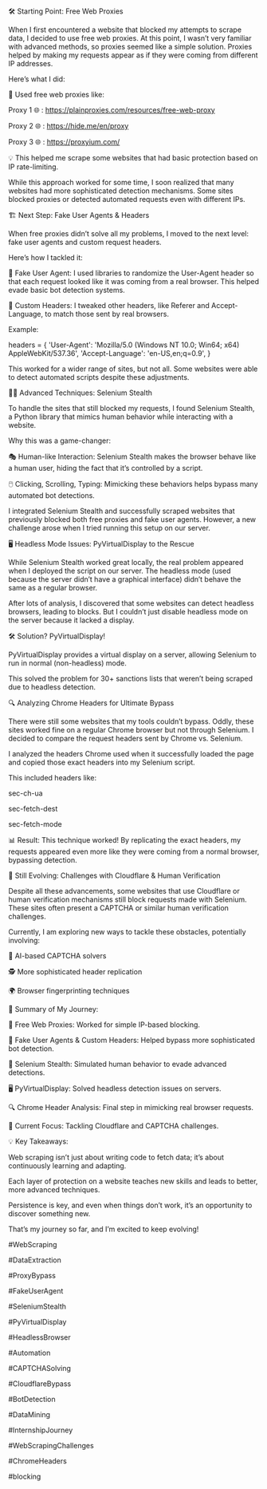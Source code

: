 

🛠️ Starting Point: Free Web Proxies

When I first encountered a website that blocked my attempts to scrape data, I decided to use free web proxies. At this point, I wasn’t very familiar with advanced methods, so proxies seemed like a simple solution. Proxies helped by making my requests appear as if they were coming from different IP addresses. 

Here’s what I did:

🔄 Used free web proxies like:

Proxy 1 🌐 : https://plainproxies.com/resources/free-web-proxy 

Proxy 2 🌐 : https://hide.me/en/proxy 

Proxy 3 🌐 : https://proxyium.com/ 

💡 This helped me scrape some websites that had basic protection based on IP rate-limiting.

While this approach worked for some time, I soon realized that many websites had more sophisticated detection mechanisms. Some sites blocked proxies or detected automated requests even with different IPs.

🏗️ Next Step: Fake User Agents & Headers

When free proxies didn’t solve all my problems, I moved to the next level: fake user agents and custom request headers. 

Here’s how I tackled it:

👤 Fake User Agent: I used libraries to randomize the User-Agent header so that each request looked like it was coming from a real browser. This helped evade basic bot detection systems.

📝 Custom Headers: I tweaked other headers, like Referer and Accept-Language, to match those sent by real browsers.

Example:

headers = {
    'User-Agent': 'Mozilla/5.0 (Windows NT 10.0; Win64; x64) AppleWebKit/537.36',
    'Accept-Language': 'en-US,en;q=0.9',
}

This worked for a wider range of sites, but not all. Some websites were able to detect automated scripts despite these adjustments. 

🕵️‍♂️ Advanced Techniques: Selenium Stealth

To handle the sites that still blocked my requests, I found Selenium Stealth, a Python library that mimics human behavior while interacting with a website. 

Why this was a game-changer:

🎭 Human-like Interaction: Selenium Stealth makes the browser behave like a human user, hiding the fact that it’s controlled by a script.

🖱️ Clicking, Scrolling, Typing: Mimicking these behaviors helps bypass many automated bot detections.

I integrated Selenium Stealth and successfully scraped websites that previously blocked both free proxies and fake user agents. However, a new challenge arose when I tried running this setup on our server.

🖥️ Headless Mode Issues: PyVirtualDisplay to the Rescue

While Selenium Stealth worked great locally, the real problem appeared when I deployed the script on our server. The headless mode (used because the server didn’t have a graphical interface) didn’t behave the same as a regular browser.

After lots of analysis, I discovered that some websites can detect headless browsers, leading to blocks. But I couldn’t just disable headless mode on the server because it lacked a display.

🛠️ Solution? PyVirtualDisplay!

PyVirtualDisplay provides a virtual display on a server, allowing Selenium to run in normal (non-headless) mode. 

This solved the problem for 30+ sanctions lists that weren’t being scraped due to headless detection. 

🔍 Analyzing Chrome Headers for Ultimate Bypass

There were still some websites that my tools couldn’t bypass. Oddly, these sites worked fine on a regular Chrome browser but not through Selenium. I decided to compare the request headers sent by Chrome vs. Selenium.

I analyzed the headers Chrome used when it successfully loaded the page and copied those exact headers into my Selenium script.

This included headers like:

sec-ch-ua

sec-fetch-dest

sec-fetch-mode

📊 Result: This technique worked! By replicating the exact headers, my requests appeared even more like they were coming from a normal browser, bypassing detection.

🚧 Still Evolving: Challenges with Cloudflare & Human Verification

Despite all these advancements, some websites that use Cloudflare or human verification mechanisms still block requests made with Selenium. These sites often present a CAPTCHA or similar human verification challenges.

Currently, I am exploring new ways to tackle these obstacles, potentially involving:

🧠 AI-based CAPTCHA solvers

🕵️ More sophisticated header replication

🌍 Browser fingerprinting techniques

🎉 Summary of My Journey:

🌱 Free Web Proxies: Worked for simple IP-based blocking.

🚀 Fake User Agents & Custom Headers: Helped bypass more sophisticated bot detection.

🔧 Selenium Stealth: Simulated human behavior to evade advanced detections.

🖥️ PyVirtualDisplay: Solved headless detection issues on servers.

🔍 Chrome Header Analysis: Final step in mimicking real browser requests.

🚧 Current Focus: Tackling Cloudflare and CAPTCHA challenges.

💡 Key Takeaways:

Web scraping isn’t just about writing code to fetch data; it’s about continuously learning and adapting.

Each layer of protection on a website teaches new skills and leads to better, more advanced techniques.

Persistence is key, and even when things don’t work, it’s an opportunity to discover something new.

That’s my journey so far, and I’m excited to keep evolving!

#WebScraping

#DataExtraction

#ProxyBypass

#FakeUserAgent

#SeleniumStealth

#PyVirtualDisplay

#HeadlessBrowser

#Automation

#CAPTCHASolving

#CloudflareBypass

#BotDetection

#DataMining

#InternshipJourney

#WebScrapingChallenges

#ChromeHeaders

#blocking

